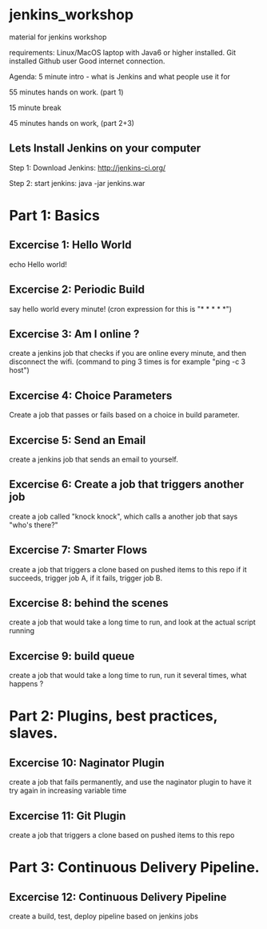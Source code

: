 # jenkins_workshop
material for jenkins workshop

requirements:
Linux/MacOS laptop with Java6 or higher installed.
Git installed
Github user
Good internet connection.

Agenda:
5 minute intro - what is Jenkins and what people use it for

55 minutes hands on work. (part 1)

15 minute break

45 minutes hands on work, (part 2+3)

## Lets Install Jenkins on your computer
Step 1: Download Jenkins: http://jenkins-ci.org/

Step 2: start jenkins: 
java -jar jenkins.war

# Part 1: Basics

## Excercise 1: Hello World
echo Hello world!

## Excercise 2: Periodic Build
say hello world every minute! (cron expression for this is "* * * * *")

## Excercise 3: Am I online ?
create a jenkins job that checks if you are online every minute, and then disconnect the wifi.
(command to ping 3 times is for example "ping -c 3 host")

## Excercise 4: Choice Parameters
Create a job that passes or fails based on a choice in build parameter.

## Excercise 5: Send an Email
create a jenkins job that sends an email to yourself.

## Excercise 6: Create a job that triggers another job
create a job called "knock knock", which calls a another job that says "who's there?"

## Excercise 7: Smarter Flows
create a job that triggers a clone based on pushed items to this repo
if it succeeds, trigger job A, if it fails, trigger job B.

## Excercise 8: behind the scenes
create a job that would take a long time to run, and look at the actual script running

## Excercise 9: build queue
create a job that would take a long time to run, run it several times, what happens ?

# Part 2: Plugins, best practices, slaves.

## Excercise 10: Naginator Plugin
create a job that fails permanently, and use the naginator plugin to have it try again in increasing variable time

## Excercise 11: Git Plugin
create a job that triggers a clone based on pushed items to this repo

# Part 3: Continuous Delivery Pipeline.

## Excercise 12: Continuous Delivery Pipeline
create a build, test, deploy pipeline based on jenkins jobs
